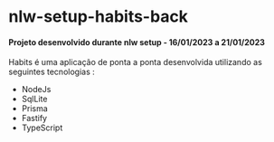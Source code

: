 # nlw-setup-habits-back

#### Projeto desenvolvido durante nlw setup - 16/01/2023 a 21/01/2023

Habits é uma aplicação de ponta a ponta desenvolvida utilizando as seguintes tecnologias :

* NodeJs
* SqlLite
* Prisma
* Fastify
* TypeScript

